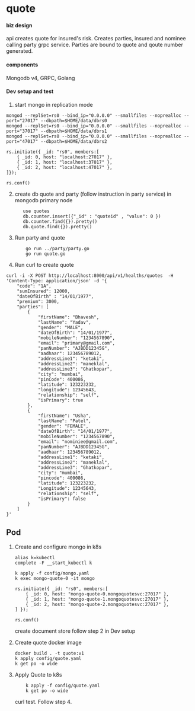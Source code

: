 # quote

#### biz design

api creates quote for insured's risk. Creates parties, insured and nominee calling party grpc service. Parties are bound to quote and qoute number generated.

#### components

Mongodb v4, GRPC, Golang

#### Dev setup and test

1. start mongo in replication mode
```
mongod --replSet=rs0 --bind_ip="0.0.0.0" --smallfiles --noprealloc --port="27017" --dbpath=$HOME/data/dbrs0
mongod --replSet=rs0 --bind_ip="0.0.0.0" --smallfiles --noprealloc --port="37017" --dbpath=$HOME/data/dbrs1
mongod --replSet=rs0 --bind_ip="0.0.0.0" --smallfiles --noprealloc --port="47017" --dbpath=$HOME/data/dbrs2

rs.initiate({ _id: "rs0", members:[ 
    { _id: 0, host: "localhost:27017" },
    { _id: 1, host: "localhost:37017" },
    { _id: 2, host: "localhost:47017" },
]});

rs.conf()
```

2. create db quote and party (follow instruction in party service) in mongodb primary node
    ```
       use quotes
       db.counter.insert({"_id" : "quoteid" , "value": 0 })
       db.counter.find({}).pretty()
       db.quote.find({}).pretty()
    ```
3. Run party and quote
   ```
       go run ../party/party.go
       go run quote.go
   ```

4. Run curl to create quote

```
curl -i -X POST http://localhost:8000/api/v1/healths/quotes  -H 'Content-Type: application/json' -d '{
    "code": "1A",
    "sumInsured": 12000,
    "dateOfBirth" : "14/01/1977",
    "premium": 3000,
    "parties": [
        {
            "firstName": "Bhavesh",
            "lastName": "Yadav",
            "gender": "MALE",
            "dateOfBirth": "14/01/1977",
            "mobileNumber": "1234567890",
            "email": "primary@gmail.com",
            "panNumber": "AJBDD12345G",
            "aadhaar": 123456789012,
            "addressLine1": "ketaki",
            "addressLine2": "maneklal",
            "addressLine3": "Ghatkopar",
            "city": "mumbai",
            "pinCode": 400086,
            "latitude": 123223232,
            "longitude": 12345643,
            "relationship": "self",
            "isPrimary": true
        },
        {
            "firstName": "Usha",
            "lastName": "Patel",
            "gender": "FEMALE",
            "dateOfBirth": "14/01/1977",
            "mobileNumber": "1234567890",
            "email": "nominiee@gmail.com",
            "panNumber": "AJBDD12345G",
            "aadhaar": 123456789012,
            "addressLine1": "ketaki",
            "addressLine2": "maneklal",
            "addressLine3": "Ghatkopar",
            "city": "mumbai",
            "pincode": 400086,
            "latitude": 123223232,
            "Longitude": 12345643,
            "relationship": "self",
            "isPrimary": false
        }
    ]
}'
```
## Pod 

1. Create and configure mongo in k8s
 
    ```
    alias k=kubectl
    complete -F __start_kubectl k

    k apply -f config/mongo.yaml
    k exec mongo-quote-0 -it mongo

    rs.initiate({ _id: "rs0", members:[ 
        { _id: 0, host: "mongo-quote-0.mongoquotesvc:27017" },
        { _id: 1, host: "mongo-quote-1.mongoquotesvc:27017" },
        { _id: 2, host: "mongo-quote-2.mongoquotesvc:27017" },
    ] });

    rs.conf()
    ```

    create document store follow step 2 in Dev setup 

2. Create quote docker image
    
    ```
    docker build . -t quote:v1
    k apply config/quote.yaml
    k get po -o wide
    ```

3.  Apply Quote to k8s

    ```
        k apply -f config/quote.yaml
        k get po -o wide 
    ```    

    curl test. Follow step 4.
